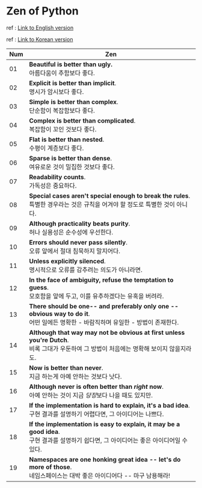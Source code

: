 # Zen of Python
ref : [Link to English version](https://www.python.org/dev/peps/pep-0020/)

ref : [Link to Korean version](https://sk8erchoi.bitbucket.io/peps-korean/pep-0020.html)

Num | Zen
--- | ---
01 | **Beautiful is better than ugly.**<br> 아름다움이 추함보다 좋다.
02 | **Explicit is better than implicit**.<br> 명시가 암시보다 좋다.
03 | **Simple is better than complex**.<br> 단순함이 복잡함보다 좋다.
04 | **Complex is better than complicated**.<br> 복잡함이 꼬인 것보다 좋다.
05 | **Flat is better than nested**.<br> 수평이 계층보다 좋다.
06 | **Sparse is better than dense**.<br> 여유로운 것이 밀집한 것보다 좋다.
07 | **Readability counts**.<br> 가독성은 중요하다.
08 | **Special cases aren't special enough to break the rules**.<br> 특별한 경우라는 것은 규칙을 어겨야 할 정도로 특별한 것이 아니다.
09 | **Although practicality beats purity**.<br> 허나 실용성은 순수성에 우선한다.
10 | **Errors should never pass silently**.<br> 오류 앞에서 절대 침묵하지 말지어다.
11 | **Unless explicitly silenced**.<br> 명시적으로 오류를 감추려는 의도가 아니라면.
12 | **In the face of ambiguity, refuse the temptation to guess**.<br> 모호함을 앞에 두고, 이를 유추하겠다는 유혹을 버려라.
13 | **There should be one-- and preferably only one --obvious way to do it**.<br> 어떤 일에든 명확한 - 바람직하며 유일한 - 방법이 존재한다.
14 | **Although that way may not be obvious at first unless you're Dutch**.<br> 비록 그대가 우둔하여 그 방법이 처음에는 명확해 보이지 않을지라도.
15 | **Now is better than never**.<br> 지금 하는게 아예 안하는 것보다 낫다.
16 | **Although never is often better than *right* now**.<br> 아예 안하는 것이 지금 *당장*보다 나을 때도 있지만.
17 | **If the implementation is hard to explain, it's a bad idea**.<br> 구현 결과를 설명하기 어렵다면, 그 아이디어는 나쁘다.
18 | **If the implementation is easy to explain, it may be a good idea**.<br> 구현 결과를 설명하기 쉽다면, 그 아이디어는 좋은 아이디어일 수 있다.
19 | **Namespaces are one honking great idea -- let's do more of those**.<br> 네임스페이스는 대박 좋은 아이디어다 -- 마구 남용해라!
